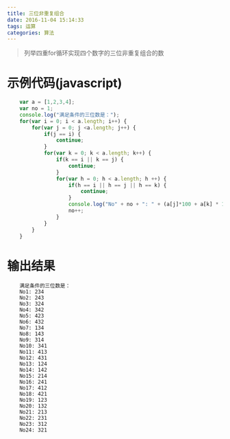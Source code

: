 ```yaml
---
title: 三位非重复组合
date: 2016-11-04 15:14:33
tags: 运算
categories: 算法
---
```

>列举四重for循环实现四个数字的三位非重复组合的数

<!--more-->
# 示例代码(javascript)
```javascript
    var a = [1,2,3,4];
	var no = 1;
	console.log("满足条件的三位数是：");
	for(var i = 0; i < a.length; i++) {
		for(var j = 0; j <a.length; j++) {
			if(j == i) {
				continue;
			}
			for(var k = 0; k < a.length; k++) {
				if(k == i || k == j) {
					continue;
				}
				for(var h = 0; h < a.length; h ++) {
					if(h == i || h == j || h == k) {
						continue;
					}
					console.log("No" + no + ": " + (a[j]*100 + a[k] * 10 + a[h] + "  "));
					no++;
				}
			}
		}
	}
```
# 输出结果
        满足条件的三位数是：
        No1: 234  
        No2: 243  
        No3: 324  
        No4: 342  
        No5: 423  
        No6: 432  
        No7: 134  
        No8: 143  
        No9: 314  
        No10: 341  
        No11: 413  
        No12: 431  
        No13: 124  
        No14: 142  
        No15: 214  
        No16: 241  
        No17: 412  
        No18: 421  
        No19: 123  
        No20: 132  
        No21: 213  
        No22: 231  
        No23: 312  
        No24: 321
